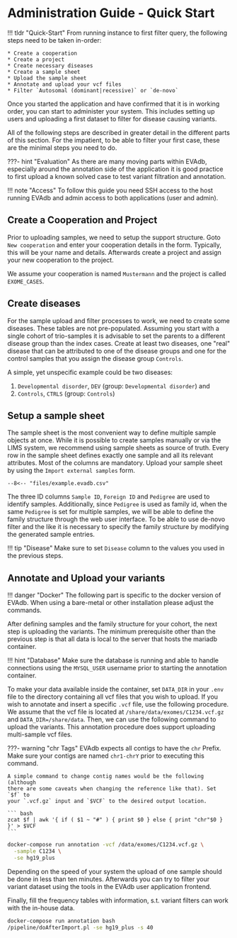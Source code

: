 # Administration Guide - Quick Start

!!! tldr "Quick-Start"
    From running instance to first filter query, the following steps need to
    be taken in-order:

    * Create a cooperation
    * Create a project
    * Create necessary diseases
    * Create a sample sheet
    * Upload the sample sheet
    * Annotate and upload your vcf files
    * Filter `Autosomal (dominant|recessive)` or `de-novo`

Once you started the application and have confirmed that it is in working order,
you can start to administer your system. This includes setting up users and
uploading a first dataset to filter for disease causing variants.

All of the following steps are described in greater detail in the different
parts of this section. For the impatient, to be able to filter your first case,
these are the minimal steps you need to do.

???- hint "Evaluation"
    As there are many moving parts within EVAdb, especially around the
    annotation side of the application it is good practice to first upload a
    known solved case to test variant filtration and annotation.

!!! note "Access"
    To follow this guide you need SSH access to the host running EVAdb and
    admin access to both applications (user and admin).

## Create a Cooperation and Project

Prior to uploading samples, we need to setup the support structure. Goto
`New cooperation` and enter your cooperation details in the form. Typically,
this will be your name and details. Afterwards create a project and assign your
new cooperation to the project.

We assume your cooperation is named `Mustermann` and the project is called
`EXOME_CASES`.

## Create diseases

For the sample upload and filter processes to work, we need to create some
diseases. These tables are not pre-populated. Assuming you start with a single
cohort of trio-samples it is advisable to set the parents to a different
disease group than the index cases. Create at least two diseases, one "real"
disease that can be attributed to one of the disease groups and one for the
control samples that you assign the disease group `Controls`.

A simple, yet unspecific example could be two diseases:

1. `Developmental disorder`, `DEV` (group: `Developmental disorder`) and
2. `Controls`, `CTRLS` (group: `Controls`)

## Setup a sample sheet

The sample sheet is the most convenient way to define multiple sample objects
at once. While it is possible to create samples manually or via the LIMS system,
we recommend using sample sheets as source of truth. Every row in the sample
sheet defines exactly one sample and all its relevant attributes. Most of the
columns are mandatory. Upload your sample sheet by using the
`Import external samples` form.

``` CSV
--8<-- "files/example.evadb.csv"
```

The three ID columns `Sample ID`, `Foreign ID` and `Pedigree` are used to
identify samples. Additionally, since `Pedigree` is used as family id, when
the same `Pedigree` is set for multiple samples, we will be able to define the
family structure through the web user interface. To be able to use de-novo
filter and the like it is necessary to specify the family structure by
modifying the generated sample entries.

!!! tip "Disease"
    Make sure to set `Disease` column to the values you used in the previous
    steps.

## Annotate and Upload your variants

!!! danger "Docker"
    The following part is specific to the docker version of EVAdb. When using a
    bare-metal or other installation please adjust the commands.

After defining samples and the family structure for your cohort, the next step
is uploading the variants. The minimum prerequisite other than the previous
step is that all data is local to the server that hosts the mariadb container.

!!! hint "Database"
    Make sure the database is running and able to handle connections using the
    `MYSQL_USER` username prior to starting the annotation container.

To make your data available inside the container, set `DATA_DIR` in your `.env`
file to the directory containing all vcf files that you wish to upload. If you
wish to annotate and insert a specific `.vcf` file, use the following
procedure. We assume that the vcf file is located at
`/share/data/exomes/C1234.vcf.gz` and `DATA_DIR=/share/data`. Then, we can use
the following command to upload the variants. This annotation procedure does
support uploading multi-sample vcf files.

???- warning "chr Tags"
    EVAdb expects all contigs to have the `chr` Prefix. Make sure your contigs
    are named `chr1-chrY` prior to executing this command.

    A simple command to change contig names would be the following (although
    there are some caveats when changing the reference like that). Set `$f` to
    your `.vcf.gz` input and `$VCF` to the desired output location.

    ``` bash
    zcat $f | awk '{ if ( $1 ~ "#" ) { print $0 } else { print "chr"$0 } }' > $VCF
    ``` 

``` bash
docker-compose run annotation -vcf /data/exomes/C1234.vcf.gz \
  -sample C1234 \
  -se hg19_plus
```

Depending on the speed of your system the upload of one sample should be done
in less than ten minutes. Afterwards you can try to filter your variant dataset
using the tools in the EVAdb user application frontend.

Finally, fill the frequency tables with information, s.t. variant filters can
work with the in-house data.

``` bash
docker-compose run annotation bash
/pipeline/doAfterImport.pl -se hg19_plus -s 40
```
